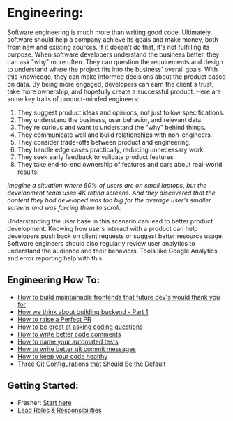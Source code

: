 # Engineering:

Software engineering is much more than writing good code. Ultimately, software should help a company achieve its goals and make money, both from new and existing sources. If it doesn't do that, it's not fulfilling its purpose. When software developers understand the business better, they can ask "why" more often. They can question the requirements and design to understand where the project fits into the business' overall goals. With this knowledge, they can make informed decisions about the product based on data. By being more engaged, developers can earn the client's trust, take more ownership, and hopefully create a successful product. Here are some key traits of product-minded engineers:

1. They suggest product ideas and opinions, not just follow specifications.
2. They understand the business, user behavior, and relevant data.
3. They're curious and want to understand the "why" behind things.
4. They communicate well and build relationships with non-engineers.
5. They consider trade-offs between product and engineering.
6. They handle edge cases practically, reducing unnecessary work.
7. They seek early feedback to validate product features.
8. They take end-to-end ownership of features and care about real-world results.

_Imagine a situation where 60% of users are on small laptops, but the development team uses 4K retina screens. And they discovered that the content they had developed was too big for the average user’s smaller screens and was forcing them to scroll._

Understanding the user base in this scenario can lead to better product development. Knowing how users interact with a product can help developers push back on client requests or suggest better resource usage. Software engineers should also regularly review user analytics to understand the audience and their behaviors. Tools like Google Analytics and error reporting help with this.

## Engineering How To:
- [How to build maintainable frontends that future dev's would thank you for](https://www.loom.com/share/c4352f7c0be949e8bc0377dbcba15daa)
- [How we think about building backend - Part 1](https://www.loom.com/share/e10b30d5d53c43b5bceea52177737bb0?sid=e42a852a-40fe-4007-964f-facd2a7b61a6)
- [How to raise a Perfect PR](/engineering/pr-etiquette)
- [How to be great at asking coding questions](https://medium.com/@gordon_zhu/how-to-be-great-at-asking-questions-e37be04d0603)
- [How to write better code comments](https://dev.to/adammc331/todo-write-a-better-comment-4c8c)
- [How to name your automated tests](https://markus.oberlehner.net/blog/naming-your-unit-tests-it-should-vs-given-when-then/)
- [How to write better git commit messages](https://cbea.ms/git-commit/#seven-rules)
- [How to keep your code healthy](https://medium.com/@learnstuff.io/broken-window-theory-in-software-development-bef627a1ce99)
- [Three Git Configurations that Should Be the Default](https://spin.atomicobject.com/git-configurations-default)

## Getting Started:
- Fresher: [Start here](/engineering/onboarding-fresher)
- [Lead Roles & Responsibilities](/engineering/lead)
